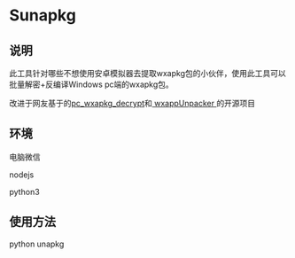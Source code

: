# Sunapkg

## 说明

此工具针对哪些不想使用安卓模拟器去提取wxapkg包的小伙伴，使用此工具可以批量解密+反编译Windows pc端的wxapkg包。

改进于网友基于的[pc_wxapkg_decrypt](https://github.com/BlackTrace/pc_wxapkg_decrypt)和[ wxappUnpacker ](https://github.com/qwerty472123/wxappUnpacker)的开源项目

## 环境

电脑微信

nodejs

python3

## 使用方法

python unapkg

